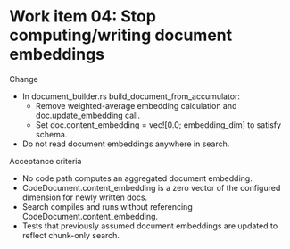 # Work item 04: Stop computing/writing document embeddings

Change
- In document_builder.rs build_document_from_accumulator:
  - Remove weighted-average embedding calculation and doc.update_embedding call.
  - Set doc.content_embedding = vec![0.0; embedding_dim] to satisfy schema.
- Do not read document embeddings anywhere in search.

Acceptance criteria
- No code path computes an aggregated document embedding.
- CodeDocument.content_embedding is a zero vector of the configured dimension for newly written docs.
- Search compiles and runs without referencing CodeDocument.content_embedding.
- Tests that previously assumed document embeddings are updated to reflect chunk-only search.

